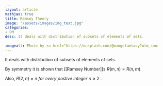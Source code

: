 ```yaml
---
layout: article
mathjax: true
title: Ramsey Theory
image: "/assets/images/img_test.jpg"
categories:
- DM
desc: It deals with distribution of subsets of elements of sets.
 
imagealt: Photo by <a href="https://unsplash.com/@mangofantasy?utm_source=unsplash&utm_medium=referral&utm_content=creditCopyText">Tim Johnson</a> on <a href="https://unsplash.com/s/photos/logic?utm_source=unsplash&utm_medium=referral&utm_content=creditCopyText">Unsplash</a>
---
```

It deals with distribution of subsets of elements of sets.

By symmetry it is shown that [[Ramsey Number]]s $R(m, n)  = R(n, m)$.

Also, $R(2, n)=n\ for\ every\ postive\ integer\ n \ge 2$ .